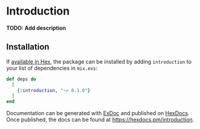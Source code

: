 # Introduction

**TODO: Add description**

## Installation

If [available in Hex](https://hex.pm/docs/publish), the package can be installed
by adding `introduction` to your list of dependencies in `mix.exs`:

```elixir
def deps do
  [
    {:introduction, "~> 0.1.0"}
  ]
end
```

Documentation can be generated with [ExDoc](https://github.com/elixir-lang/ex_doc)
and published on [HexDocs](https://hexdocs.pm). Once published, the docs can
be found at <https://hexdocs.pm/introduction>.

